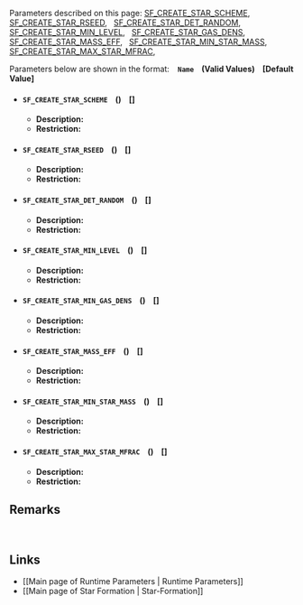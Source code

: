 Parameters described on this page:
[SF_CREATE_STAR_SCHEME](#SF_CREATE_STAR_SCHEME), &nbsp;
[SF_CREATE_STAR_RSEED](#SF_CREATE_STAR_RSEED), &nbsp;
[SF_CREATE_STAR_DET_RANDOM](#SF_CREATE_STAR_DET_RANDOM), &nbsp;
[SF_CREATE_STAR_MIN_LEVEL](#SF_CREATE_STAR_MIN_LEVEL), &nbsp;
[SF_CREATE_STAR_GAS_DENS](#SF_CREATE_STAR_GAS_DENS), &nbsp;
[SF_CREATE_STAR_MASS_EFF](#SF_CREATE_STAR_MASS_EFF), &nbsp;
[SF_CREATE_STAR_MIN_STAR_MASS](#SF_CREATE_STAR_MIN_STAR_MASS), &nbsp;
[SF_CREATE_STAR_MAX_STAR_MFRAC](#SF_CREATE_STAR_MAX_STAR_MFRAC), &nbsp;


Parameters below are shown in the format: &ensp; **`Name` &ensp; (Valid Values) &ensp; [Default Value]**

<a name="SF_CREATE_STAR_SCHEME"></a>
* #### `SF_CREATE_STAR_SCHEME` &ensp; () &ensp; []
    * **Description:**
    * **Restriction:**

<a name="SF_CREATE_STAR_RSEED"></a>
* #### `SF_CREATE_STAR_RSEED` &ensp; () &ensp; []
    * **Description:**
    * **Restriction:**

<a name="SF_CREATE_STAR_DET_RANDOM"></a>
* #### `SF_CREATE_STAR_DET_RANDOM` &ensp; () &ensp; []
    * **Description:**
    * **Restriction:**

<a name="SF_CREATE_STAR_MIN_LEVEL"></a>
* #### `SF_CREATE_STAR_MIN_LEVEL` &ensp; () &ensp; []
    * **Description:**
    * **Restriction:**

<a name="SF_CREATE_STAR_MIN_GAS_DENS"></a>
* #### `SF_CREATE_STAR_MIN_GAS_DENS` &ensp; () &ensp; []
    * **Description:**
    * **Restriction:**

<a name="SF_CREATE_STAR_MASS_EFF"></a>
* #### `SF_CREATE_STAR_MASS_EFF` &ensp; () &ensp; []
    * **Description:**
    * **Restriction:**

<a name="SF_CREATE_STAR_MIN_STAR_MASS"></a>
* #### `SF_CREATE_STAR_MIN_STAR_MASS` &ensp; () &ensp; []
    * **Description:**
    * **Restriction:**

<a name="SF_CREATE_STAR_MAX_STAR_MFRAC"></a>
* #### `SF_CREATE_STAR_MAX_STAR_MFRAC` &ensp; () &ensp; []
    * **Description:**
    * **Restriction:**



## Remarks


<br>

## Links
* [[Main page of Runtime Parameters | Runtime Parameters]]
* [[Main page of Star Formation | Star-Formation]]
